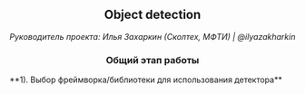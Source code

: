 <h2 style="text-align: center;"><b>Object detection</b></h2>
<p style="text-align: center;"><i>Руководитель проекта: Илья Захаркин (Сколтех, МФТИ) | @ilyazakharkin</i></p>
<h3 style="text-align: center;"><b>Общий этап работы</b></h3>
**1). Выбор фреймворка/библиотеки для использования детектора**
